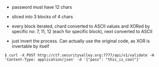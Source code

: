 - password must have 12 chars
- sliced into 3 blocks of 4 chars
- every block iterated, chard converted to ASCII values and XORed by specific no: 7, 11, 12 (each for specific block), next converted to ASCII

- just invert the process. Can actually use the original code, as XOR is invertable by itself

```
$ curl -X POST http://ctf.securityvalley.org:7777/api/v1/validate -H 'Content-Type: application/json' -d '{"pass": "this_is_cool"}'
```
